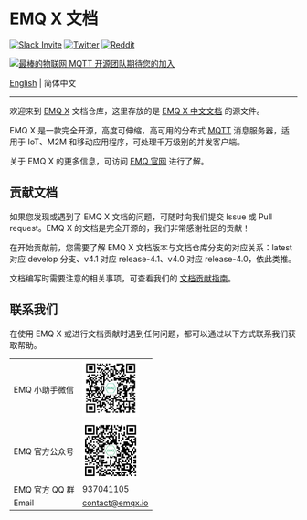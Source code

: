 # EMQ X 文档

[![Slack Invite](<https://slack-invite.emqx.io/badge.svg>)](https://slack-invite.emqx.io)
[![Twitter](https://img.shields.io/badge/Twitter-EMQ-1DA1F2?logo=twitter)](https://twitter.com/EMQTech)
[![Reddit](https://img.shields.io/badge/Reddit-EMQ%20X-orange?logo=reddit)](https://www.reddit.com/r/emqx/)

[![最棒的物联网 MQTT 开源团队期待您的加入](https://www.emqx.io/static/img/github_readme_cn_bg.png)](https://www.emqx.cn/careers)

[English](./README.md) | 简体中文

---

欢迎来到 [EMQ X](https://github.com/emqx/emqx) 文档仓库，这里存放的是 [EMQ X 中文文档]( https://docs.emqx.cn/cn/broker/latest/) 的源文件。

EMQ X 是一款完全开源，高度可伸缩，高可用的分布式 [MQTT](https://www.emqx.cn/mqtt) 消息服务器，适用于 IoT、M2M 和移动应用程序，可处理千万级别的并发客户端。

关于 EMQ X 的更多信息，可访问 [EMQ 官网](https://www.emqx.cn/) 进行了解。


## 贡献文档

如果您发现或遇到了 EMQ X 文档的问题，可随时向我们提交 Issue 或 Pull request。EMQ X 的文档是完全开源的，我们非常感谢社区的贡献！

在开始贡献前，您需要了解 EMQ X 文档版本与文档仓库分支的对应关系：latest 对应 develop 分支、v4.1 对应 release-4.1、v4.0 对应 release-4.0，依此类推。

文档编写时需要注意的相关事项，可查看我们的 [文档贡献指南](./CONTRIBUTING-CN.md)。


## 联系我们

在使用 EMQ X 或进行文档贡献时遇到任何问题，都可以通过以下方式联系我们获取帮助。

<table>
  <tbody>
    <tr>
      <td>EMQ 小助手微信</td>
      <td><img src="./assets/wechat.png" width=100 /></td>
    </tr>
    <tr>
      <td>EMQ 官方公众号</td>
      <td><img src="./assets/wx_qr_code.png" width="100" /></td>
    </tr>
    <tr>
      <td>EMQ 官方 QQ 群</td>
      <td>937041105</td>
    </tr>
    <tr>
      <td>Email</td>
      <td><a href="mailto:contact@emqx.io">contact@emqx.io</a></td>
    </tr>
  <tbody>
<table>
